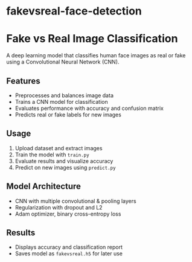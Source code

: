 # fakevsreal-face-detection
# Fake vs Real Image Classification

A deep learning model that classifies human face images as real or fake using a Convolutional Neural Network (CNN).

## Features
- Preprocesses and balances image data
- Trains a CNN model for classification
- Evaluates performance with accuracy and confusion matrix
- Predicts real or fake labels for new images

## Usage
1. Upload dataset and extract images
2. Train the model with `train.py`
3. Evaluate results and visualize accuracy
4. Predict on new images using `predict.py`

## Model Architecture
- CNN with multiple convolutional & pooling layers
- Regularization with dropout and L2
- Adam optimizer, binary cross-entropy loss

## Results
- Displays accuracy and classification report
- Saves model as `fakevsreal.h5` for later use


